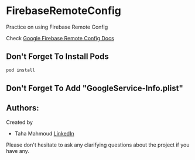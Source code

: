 # FirebaseRemoteConfig
Practice on using Firebase Remote Config

Check [Google Firebase Remote Config Docs](https://firebase.google.com/docs/remote-config)

## Don't Forget To Install Pods

```swift
pod install
```
## Don't Forget To Add "GoogleService-Info.plist"
   
## Authors:
Created by 
- Taha Mahmoud [LinkedIn](https://www.linkedin.com/in/engtahamahmoud/)

Please don't hesitate to ask any clarifying questions about the project if you have any.
